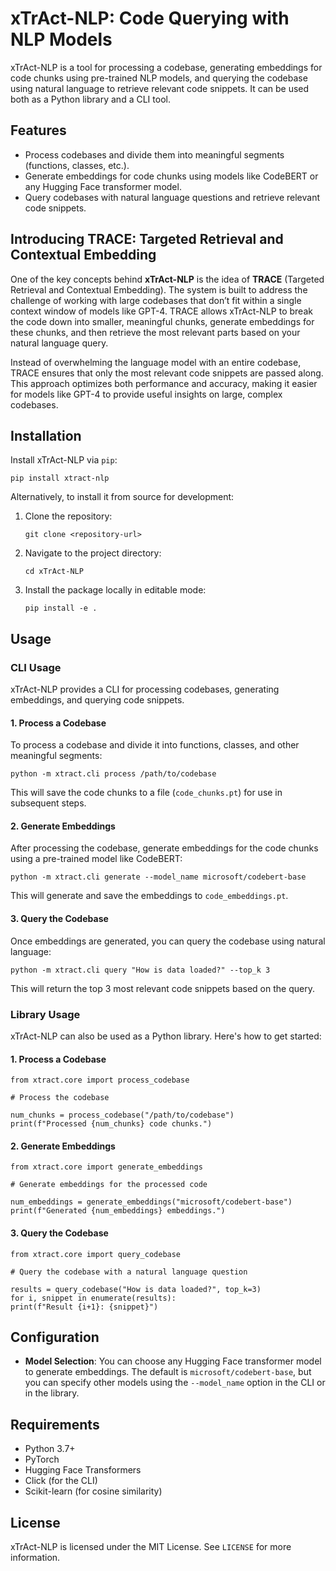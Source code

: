 # **xTrAct-NLP**: Code Querying with NLP Models

xTrAct-NLP is a tool for processing a codebase, generating embeddings for code chunks using pre-trained NLP models, and querying the codebase using natural language to retrieve relevant code snippets. It can be used both as a Python library and a CLI tool.

## **Features**

- Process codebases and divide them into meaningful segments (functions, classes, etc.).
- Generate embeddings for code chunks using models like CodeBERT or any Hugging Face transformer model.
- Query codebases with natural language questions and retrieve relevant code snippets.

## **Introducing TRACE: Targeted Retrieval and Contextual Embedding**

One of the key concepts behind **xTrAct-NLP** is the idea of **TRACE** (Targeted Retrieval and Contextual Embedding). The system is built to address the challenge of working with large codebases that don’t fit within a single context window of models like GPT-4. TRACE allows xTrAct-NLP to break the code down into smaller, meaningful chunks, generate embeddings for these chunks, and then retrieve the most relevant parts based on your natural language query.

Instead of overwhelming the language model with an entire codebase, TRACE ensures that only the most relevant code snippets are passed along. This approach optimizes both performance and accuracy, making it easier for models like GPT-4 to provide useful insights on large, complex codebases.

## **Installation**

Install xTrAct-NLP via `pip`:

```
pip install xtract-nlp
```

Alternatively, to install it from source for development:

1. Clone the repository:
   ```
   git clone <repository-url>
   ```
2. Navigate to the project directory:
   ```
   cd xTrAct-NLP
   ```
3. Install the package locally in editable mode:
   ```
   pip install -e .
   ```

## **Usage**

### **CLI Usage**

xTrAct-NLP provides a CLI for processing codebases, generating embeddings, and querying code snippets.

#### **1. Process a Codebase**

To process a codebase and divide it into functions, classes, and other meaningful segments:

```
python -m xtract.cli process /path/to/codebase
```

This will save the code chunks to a file (`code_chunks.pt`) for use in subsequent steps.

#### **2. Generate Embeddings**

After processing the codebase, generate embeddings for the code chunks using a pre-trained model like CodeBERT:

```
python -m xtract.cli generate --model_name microsoft/codebert-base
```

This will generate and save the embeddings to `code_embeddings.pt`.

#### **3. Query the Codebase**

Once embeddings are generated, you can query the codebase using natural language:

```
python -m xtract.cli query "How is data loaded?" --top_k 3
```

This will return the top 3 most relevant code snippets based on the query.

### **Library Usage**

xTrAct-NLP can also be used as a Python library. Here's how to get started:

#### **1. Process a Codebase**

```
from xtract.core import process_codebase

# Process the codebase

num_chunks = process_codebase("/path/to/codebase")
print(f"Processed {num_chunks} code chunks.")
```

#### **2. Generate Embeddings**

```
from xtract.core import generate_embeddings

# Generate embeddings for the processed code

num_embeddings = generate_embeddings("microsoft/codebert-base")
print(f"Generated {num_embeddings} embeddings.")
```

#### **3. Query the Codebase**

```
from xtract.core import query_codebase

# Query the codebase with a natural language question

results = query_codebase("How is data loaded?", top_k=3)
for i, snippet in enumerate(results):
print(f"Result {i+1}: {snippet}")
```

## **Configuration**

- **Model Selection**: You can choose any Hugging Face transformer model to generate embeddings. The default is `microsoft/codebert-base`, but you can specify other models using the `--model_name` option in the CLI or in the library.

## **Requirements**

- Python 3.7+
- PyTorch
- Hugging Face Transformers
- Click (for the CLI)
- Scikit-learn (for cosine similarity)

## **License**

xTrAct-NLP is licensed under the MIT License. See `LICENSE` for more information.
